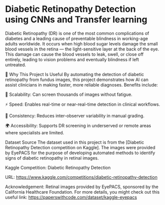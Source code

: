 # Diabetic Retinopathy Detection using CNNs and Transfer learning

Diabetic Retinopathy (DR) is one of the most common complications of diabetes and a leading cause of preventable blindness in working-age adults worldwide. It occurs when high blood sugar levels damage the small blood vessels in the retina — the light-sensitive layer at the back of the eye. This damage can cause the blood vessels to leak, swell, or close off entirely, leading to vision problems and eventually blindness if left untreated.

🤖 Why This Project Is Useful
By automating the detection of diabetic retinopathy from fundus images, this project demonstrates how AI can assist clinicians in making faster, more reliable diagnoses. Benefits include:

🔁 Scalability: Can screen thousands of images without fatigue.

⚡ Speed: Enables real-time or near-real-time detection in clinical workflows.

🎯 Consistency: Reduces inter-observer variability in manual grading.

🌍 Accessibility: Supports DR screening in underserved or remote areas where specialists are limited.

Dataset Source
The dataset used in this project is from the [Diabetic Retinopathy Detection competition on Kaggle]. The images were provided by EyePACS for the purpose of developing automated methods to identify signs of diabetic retinopathy in retinal images.

Kaggle Competition: Diabetic Retinopathy Detection

URL: https://www.kaggle.com/competitions/diabetic-retinopathy-detection

Acknowledgement: Retinal images provided by EyePACS, sponsored by the California Healthcare Foundation. For more details, you might check out this useful link: https://paperswithcode.com/dataset/kaggle-eyepacs
